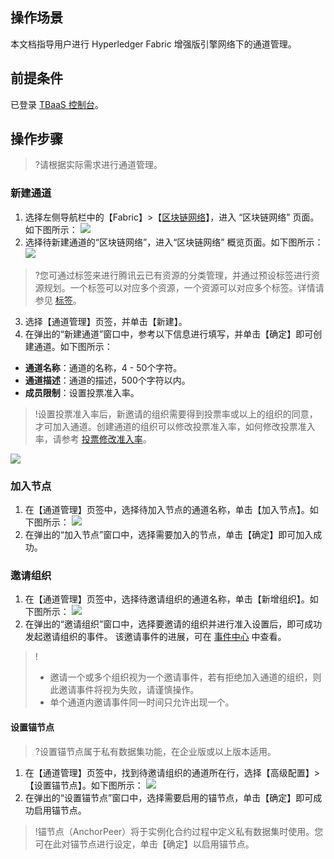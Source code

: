 ## 操作场景
本文档指导用户进行 Hyperledger Fabric 增强版引擎网络下的通道管理。

## 前提条件
已登录 [TBaaS 控制台](https://console.cloud.tencent.com/tbaas)。

## 操作步骤
>?请根据实际需求进行通道管理。



### 新建通道<span id="Consortium.CreateChannel"></span>
1. 选择左侧导航栏中的【Fabric】>【[区块链网络](https://console.cloud.tencent.com/tbaas/fabric/deploy)】，进入 “区块链网络” 页面。如下图所示：
![](https://main.qcloudimg.com/raw/9bef37c1e95dd695aed68226e2610b49.png)
2. 选择待新建通道的“区块链网络”，进入“区块链网络” 概览页面。如下图所示：
![](https://main.qcloudimg.com/raw/7169e29f3a05ef6bd500137376542ecd.png)
>?您可通过标签来进行腾讯云已有资源的分类管理，并通过预设标签进行资源规划。一个标签可以对应多个资源，一个资源可以对应多个标签。详情请参见 [标签](https://cloud.tencent.com/document/product/651/13334)。
>
3. 选择【通道管理】页签，并单击【新建】。
4. 在弹出的“新建通道”窗口中，参考以下信息进行填写，并单击【确定】即可创建通道。如下图所示：
 - **通道名称**：通道的名称，4 - 50个字符。
 - **通道描述**：通道的描述，500个字符以内。
 - **成员限制**：设置投票准入率。
>!设置投票准入率后，新邀请的组织需要得到投票率或以上的组织的同意，才可加入通道。创建通道的组织可以修改投票准入率，如何修改投票准入率，请参考 [投票修改准入率](https://cloud.tencent.com/document/product/663/38471#.E6.8A.95.E7.A5.A8.E4.BF.AE.E6.94.B9.E5.87.86.E5.85.A5.E7.8E.87.3Cspan-id.3D.22change.22.3E.3C.2Fspan.3E)。
>
![](https://main.qcloudimg.com/raw/359b9583ba35eb9e6d3beb0edd8e29a8.png)


### 加入节点<span id="Consortium.JoinNode"></span>

1. 在【通道管理】页签中，选择待加入节点的通道名称，单击【加入节点】。如下图所示：
![](https://main.qcloudimg.com/raw/d76b98a8e9f3336805b7305253315b38.png)
2. 在弹出的“加入节点”窗口中，选择需要加入的节点，单击【确定】即可加入成功。


### 邀请组织<span id="Consortium.AddOrganization"></span>
1. 在【通道管理】页签中，选择待邀请组织的通道名称，单击【新增组织】。如下图所示：
![](https://main.qcloudimg.com/raw/0a8adc36ea69fd1ea13a69e4126f33f2.png)
2. 在弹出的“邀请组织”窗口中，选择要邀请的组织并进行准入设置后，即可成功发起邀请组织的事件。
该邀请事件的进展，可在 [事件中心](https://console.cloud.tencent.com/tbaas/event) 中查看。
>!
> - 邀请一个或多个组织视为一个邀请事件，若有拒绝加入通道的组织，则此邀请事件将视为失败，请谨慎操作。
> - 单个通道内邀请事件同一时间只允许出现一个。

#### 设置锚节点<span id="anchor"></span>
>?设置锚节点属于私有数据集功能，在企业版或以上版本适用。
>
1. 在【通道管理】页签中，找到待邀请组织的通道所在行，选择【高级配置】>【设置锚节点】。如下图所示：
![](https://main.qcloudimg.com/raw/48e257ed98c63f00599d08e0da252c60.png)
2. 在弹出的“设置锚节点”窗口中，选择需要启用的锚节点，单击【确定】即可成功启用锚节点。
>!锚节点（AnchorPeer）将于实例化合约过程中定义私有数据集时使用。您可在此对锚节点进行设定，单击【确定】以启用锚节点。
>





